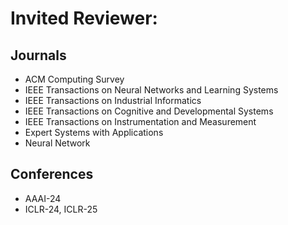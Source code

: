 Invited Reviewer:
======

## Journals
- ACM Computing Survey
- IEEE Transactions on Neural Networks and Learning Systems
- IEEE Transactions on Industrial Informatics
- IEEE Transactions on Cognitive and Developmental Systems
- IEEE Transactions on Instrumentation and Measurement
- Expert Systems with Applications
- Neural Network
## Conferences
- AAAI-24
- ICLR-24, ICLR-25
